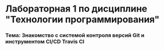 # Лабораторная 1 по дисциплине "Технологии программирования"

### Тема: Знакомство с системой контроля версий Git и инструментом CI/CD Travis CI
